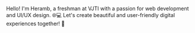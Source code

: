 Hello! I'm Heramb, a freshman at VJTI with a passion for web development and UI/UX design. 🌐💻 Let's create beautiful and user-friendly digital experiences together! 🚀 
